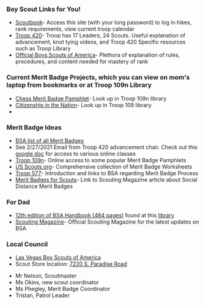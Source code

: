 
### Boy Scout Links for You!

- [Scoutbook](https://scoutbook.scouting.org/)- Access this site (with your long password) to log in hikes, rank requirements, view current troop calendar 
- [Troop 420](https://www.hendersontroop420.com)- Troop has 17 Leaders, 24 Scouts.  Useful explanation of advancement, knot tying videos, and Troop 420 Specific resources such as Troop Library
- [Official Boys Scouts of America](https://www.scouting.org)- Plethora of explanation of rules, procedures, and content needed for mastery of rank

### Current Merit Badge Projects, which you can view on mom's laptop from bookmarks or at Troop 109n Library
- [Chess Merit Badge Pamphlet](https://www.troop109nj.com/merit-badge-library/)- Look up in Troop 109n library
- [Citizenship in the Nation](https://www.troop109nj.com/merit-badge-library/)- Look up in Troop 109 library
- 
### Merit Badge Ideas
- [BSA list of all Merit Badges](https://www.scouting.org/programs/scouts-bsa/advancement-and-awards/merit-badges/)
- See 2/27/2021 Email from Troop 420 advancement chair.  Check out this [google doc](https://docs.google.com/document/d/11AoJ3qKQTUqAOqeT2D6Zb2Sn4_PGM4oJm6KCUD0VNsw/edit) for access to various online classes
- [Troop 109n](https://www.troop109nj.com/merit-badge-library/)- Online access to some popular Merit Badge Pamphlets
- [US Scouts.org](http://usscouts.org/mb/worksheets/list.asp)- Comprehensive collection of Merit Badge Worksheets
- [Troop 577](https://troop577wichita.weebly.com)- Introduction and links to BSA regarding Merit Badge Process
- [Merit Badges for Scouts](https://blog.scoutingmagazine.org/2020/03/20/merit-badges-for-social-distancing)- Link to Scouting Magazine article about Social Distance Merit Badges

### For Dad

- [12th edition of BSA Handbook (484 pages)](https://app.box.com/s/jh6w0v5yz4e1rl1nr1zg-) found at this [library](https://troop501.net/library/)
- [Scouting Magazine](https://scoutingmagazine.org/)- Official Scouting Magazine for the latest updates on BSA 

### Local Council 
- [Las Vegas Boy Scouts of America](https://lvacbsa.org/) 
- Scout Store location: [7220 S. Paradise Road](https://lvacbsa.org/trading-post/)
 

* Mr Nelson, Scoutmaster
* Ms Okins, new scout coordinator
* Ms Phegley, Merit Badge Coordinator
* Tristan, Patrol Leader




